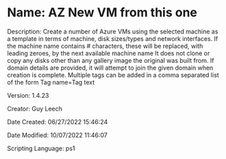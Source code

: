 ﻿# Name: AZ New VM from this one

Description: Create a number of Azure VMs using the selected machine as a template in terms of machine, disk sizes/types and network interfaces.
If the machine name contains # characters, these will be replaced, with leading zeroes, by the next available machine name
It does not clone or copy any disks other than any gallery image the original was built from.
If domain details are provided, it will attempt to join the given domain when creation is complete.
Multiple tags can be added in a comma separated list of the form Tag name=Tag text

Version: 1.4.23

Creator: Guy Leech

Date Created: 06/27/2022 15:46:24

Date Modified: 10/07/2022 11:46:07

Scripting Language: ps1

